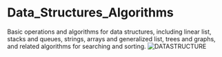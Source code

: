 # Data_Structures_Algorithms
Basic operations and algorithms for data structures, including linear list, stacks and queues, strings, arrays and generalized list, trees and graphs, and related algorithms for searching and sorting.
![DATASTRUCTURE](https://github.com/wangxb96/Data_Structures_Algorithms/blob/master/DS.png)
